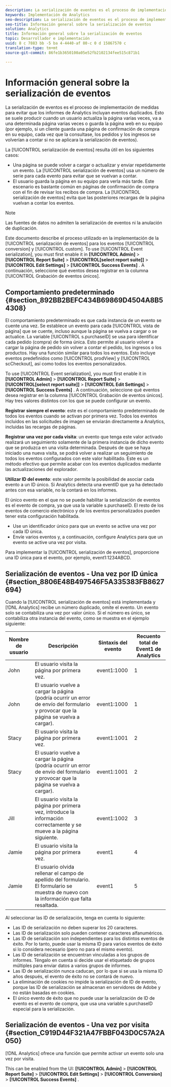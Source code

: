 ```yaml
---
description: La serialización de eventos es el proceso de implementación de medidas para evitar que los informes de Analytics incluyan eventos duplicados. Esto se suele producir cuando un usuario actualiza la página varias veces, va a una determinada página varias veces o guarda la página web en su equipo (por ejemplo, si un cliente guarda una página de confirmación de compra en su equipo, cada vez que la consultase, los pedidos y los ingresos se volverían a contar si no se aplicara la serialización de eventos).
keywords: Implementación de Analytics
seo-description: La serialización de eventos es el proceso de implementación de medidas para evitar que los informes de Analytics incluyan eventos duplicados. Esto se suele producir cuando un usuario actualiza la página varias veces, va a una determinada página varias veces o guarda la página web en su equipo (por ejemplo, si un cliente guarda una página de confirmación de compra en su equipo, cada vez que la consultase, los pedidos y los ingresos se volverían a contar si no se aplicara la serialización de eventos).
seo-title: Información general sobre la serialización de eventos
solution: Analytics
title: Información general sobre la serialización de eventos
topic: Desarrollador e implementación
uuid: 8 c 7883 bb -5 ba 4-4440-af 80-c 0 d 15867570 c
translation-type: tm+mt
source-git-commit: 86fe1b3650100a05e52fb2102134fee515c871b1

---
```



# Información general sobre la serialización de eventos

La serialización de eventos es el proceso de implementación de medidas para evitar que los informes de Analytics incluyan eventos duplicados. Esto se suele producir cuando un usuario actualiza la página varias veces, va a una determinada página varias veces o guarda la página web en su equipo (por ejemplo, si un cliente guarda una página de confirmación de compra en su equipo, cada vez que la consultase, los pedidos y los ingresos se volverían a contar si no se aplicara la serialización de eventos).

La [!UICONTROL serialización de eventos] resulta útil en los siguientes casos:

* Una página se puede volver a cargar o actualizar y enviar repetidamente un evento. La [!UICONTROL serialización de eventos] usa un número de serie para cada evento para evitar que se vuelvan a contar.
* El usuario guarda la página en su equipo para verla más tarde. Este escenario es bastante común en páginas de confirmación de compra con el fin de revisar los recibos de compra. La [!UICONTROL serialización de eventos] evita que las posteriores recargas de la página vuelvan a contar los eventos.

>[!NOTE]
>
>Las fuentes de datos no admiten la serialización de eventos ni la anulación de duplicación.

Este documento describe el proceso utilizado en la implementación de la [!UICONTROL serialización de eventos] para los eventos [!UICONTROL conversion] y [!UICONTROL custom]. To use [!UICONTROL Event serialization], you must first enable it in  **[!UICONTROL Admin]** &gt; **[!UICONTROL Report Suite]** &gt; **[!UICONTROL[select report suite]]** &gt; **[!UICONTROL Edit Settings]** &gt; **[!UICONTROL Success Events]** . A continuación, seleccione qué eventos desea registrar en la columna [!UICONTROL Grabación de eventos únicos].

## Comportamiento predeterminado {#section_892BB2BEFC434B69869D4504A8B54308}

El comportamiento predeterminado es que cada instancia de un evento se cuente una vez. Se establece un evento para cada [!UICONTROL vista de página] que se cuente, incluso aunque la página se vuelva a cargar o se actualice. La variable [!UICONTROL s.purchaseID] se usa para identificar cada pedido (compra) de forma única. Esto permite al usuario volver a cargar la página de pedido sin volver a contar el pedido, los ingresos o los productos. Hay una función similar para todos los eventos. Esto incluye eventos predefinidos como [!UICONTROL prodView] y [!UICONTROL scCheckout], así como todos los eventos personalizados.

<!-- 

event_serialization_impl.xml

 -->

To use [!UICONTROL Event serialization], you must first enable it in  **[!UICONTROL Admin]** &gt; **[!UICONTROL Report Suite]** &gt; **[!UICONTROL[select report suite]]** &gt; **[!UICONTROL Edit Settings]** &gt; **[!UICONTROL Success Events]** . A continuación, seleccione qué eventos desea registrar en la columna [!UICONTROL Grabación de eventos únicos]. Hay tres valores distintos con los que se puede configurar un evento.

**Registrar siempre el evento**: este es el comportamiento predeterminado de todos los eventos cuando se activan por primera vez. Todos los eventos incluidos en las solicitudes de imagen se enviarán directamente a Analytics, incluidas las recargas de páginas.

**Registrar una vez por cada visita**: un evento que tenga este valor activado realizará un seguimiento solamente de la primera instancia de dicho evento que se produzca en una visita determinada. Después de que se haya iniciado una nueva visita, se podrá volver a realizar un seguimiento de todos los eventos configurados con este valor habilitado. Este es un método efectivo que permite acabar con los eventos duplicados mediante las actualizaciones del explorador.

**Utilizar ID del evento**: este valor permite la posibilidad de asociar cada evento a un ID único. Si Analytics detecta una eventID que ya ha detectado antes con esa variable, no la contará en los informes.

El único evento en el que no se puede habilitar la serialización de eventos es el evento de compra, ya que usa la variable s.purchaseID. El resto de los eventos de comercio electrónico y de los eventos personalizados pueden tener esta configuración habilitada.

* Use un identificador único para que un evento se active una vez por cada ID única.
* Envíe varios eventos y, a continuación, configure Analytics para que un evento se active una vez por visita.

Para implementar la [!UICONTROL serialización de eventos], proporcione una ID única para el evento, por ejemplo, event1:1234ABCD.

## Serialización de eventos - Una vez por ID única {#section_8806E48B497546F5A335383FB8627694}

Cuando la [!UICONTROL serialización de eventos] está implementada y [!DNL Analytics] recibe un número duplicado, omite el evento. Un evento solo se contabiliza una vez por valor único. Si el número es único, se contabiliza otra instancia del evento, como se muestra en el ejemplo siguiente:

| Nombre de usuario | Descripción | Sintaxis del evento | Recuento total de Event1 de Analytics |
|---|---|---|---|
| John | El usuario visita la página por primera vez. | event1:1000 | 1 |
| John | El usuario vuelve a cargar la página (podría ocurrir un error de envío del formulario y provocar que la página se vuelva a cargar). | event1:1000 | 1 |
| Stacy | El usuario visita la página por primera vez. | event1:1001 | 2 |
| Stacy | El usuario vuelve a cargar la página (podría ocurrir un error de envío del formulario y provocar que la página se vuelva a cargar). | event1:1001 | 2 |
| Jill | El usuario visita la página por primera vez, introduce la información correctamente y se mueve a la página siguiente. | event1:1002 | 3 |
| Jamie | El usuario visita la página por primera vez. | event1 | 4 |
| Jamie | El usuario olvida rellenar el campo de apellido del formulario. El formulario se muestra de nuevo con la información que falta resaltada. | event1 | 5 |

Al seleccionar las ID de serialización, tenga en cuenta lo siguiente:

* Las ID de serialización no deben superar los 20 caracteres.
* Las ID de serialización solo pueden contener caracteres alfanuméricos.
* Las ID de serialización son independientes para los distintos eventos de éxito. Por lo tanto, puede usar la misma ID para varios eventos de éxito si lo considera necesario (pero no para el mismo evento).
* Las ID de serialización se encuentran vinculadas a los grupos de informes. Téngalo en cuenta si decide usar el etiquetado de grupos múltiples para enviar datos a varios grupos de informes.
* Las ID de serialización nunca caducan, por lo que si se usa la misma ID años después, el evento de éxito no se contará de nuevo.
* La eliminación de cookies no impide la serialización de ID de evento, porque las ID de serialización se almacenan en servidores de Adobe y no están basadas en cookies.
* El único evento de éxito que no puede usar la serialización de ID de evento es el evento de compra, que usa una variable s.purchaseID especial para la serialización.

## Serialización de eventos - Una vez por visita {#section_C919D44F321A47FBBF043D0C57A2A050}

[!DNL Analytics] ofrece una función que permite activar un evento solo una vez por visita.

This can be enabled from the UI:  **[!UICONTROL Admin]** &gt; **[!UICONTROL Report Suite]** &gt; **[!UICONTROL Edit Settings]** &gt; **[!UICONTROL Conversion]** &gt; **[!UICONTROL Success Events]** .
